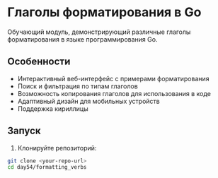 # Глаголы форматирования в Go

Обучающий модуль, демонстрирующий различные глаголы форматирования в языке программирования Go.

## Особенности

- Интерактивный веб-интерфейс с примерами форматирования
- Поиск и фильтрация по типам глаголов
- Возможность копирования глаголов для использования в коде
- Адаптивный дизайн для мобильных устройств
- Поддержка кириллицы

## Запуск

1. Клонируйте репозиторий:
```bash
git clone <your-repo-url>
cd day54/formatting_verbs

